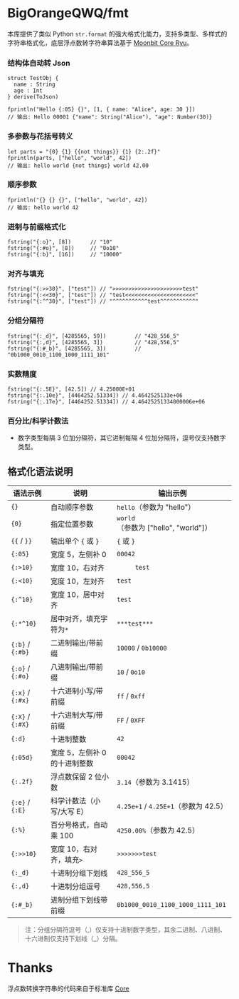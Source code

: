 # BigOrangeQWQ/fmt

本库提供了类似 Python `str.format` 的强大格式化能力，支持多类型、多样式的字符串格式化，底层浮点数转字符串算法基于 [Moonbit Core Ryu](https://github.com/moonbitlang/core/tree/main/double/internal/ryu)。

### 结构体自动转 Json

```moonbit
struct TestObj {
  name : String
  age : Int
} derive(ToJson)

fprintln("Hello {:05} {}", [1, { name: "Alice", age: 30 }])
// 输出: Hello 00001 {"name": String("Alice"), "age": Number(30)}
```

### 多参数与花括号转义

```moonbit
let parts = "{0} {1} {{not things}} {1} {2:.2f}"
fprintln(parts, ["hello", "world", 42])
// 输出: hello world {not things} world 42.00
```

### 顺序参数

```moonbit
fprintln("{} {} {}", ["hello", "world", 42])
// 输出: hello world 42
```

### 进制与前缀格式化

```moonbit
fstring("{:o}", [8])      // "10"
fstring("{:#o}", [8])     // "0o10"
fstring("{:b}", [16])     // "10000"
```

### 对齐与填充

```moonbit
fstring("{:>>30}", ["test"]) // ">>>>>>>>>>>>>>>>>>>>>>test"
fstring("{:<<30}", ["test"]) // "test<<<<<<<<<<<<<<<<<<<<<<"
fstring("{:^^30}", ["test"]) // "^^^^^^^^^^^test^^^^^^^^^^^"
```

### 分组分隔符

```moonbit
fstring("{:_d}", [4285565, 59])         // "428_556_5"
fstring("{:,d}", [4285565, 3])          // "428,556,5"
fstring("{:#_b}", [4285565, 3])         // "0b1000_0010_1100_1000_1111_101"
```

### 实数精度

```moonbit
fstring("{:.5E}", [42.5]) // 4.25000E+01
fstring("{:.10e}", [4464252.51334]) // 4.4642525133e+06
fstring("{:.17e}", [4464252.51334]) // 4.46425251334000006e+06

```

### 百分比/科学计数法

-   数字类型每隔 3 位加分隔符，其它进制每隔 4 位加分隔符，逗号仅支持数字类型。

## 格式化语法说明

| 语法示例         | 说明                          | 输出示例                             |
| ---------------- | ----------------------------- | ------------------------------------ |
| `{}`             | 自动顺序参数                  | `hello`（参数为 "hello"）            |
| `{0}`            | 指定位置参数                  | `world`（参数为 ["hello", "world"]） |
| `{{` / `}}`      | 输出单个 `{` 或 `}`           | `{` 或 `}`                           |
| `{:05}`          | 宽度 5，左侧补 0              | `00042`                              |
| `{:>10}`         | 宽度 10，右对齐               | `     test`                          |
| `{:<10}`         | 宽度 10，左对齐               | `test     `                          |
| `{:^10}`         | 宽度 10，居中对齐             | `test`                               |
| `{:*^10}`        | 居中对齐，填充字符为`*`       | `***test***`                         |
| `{:b}` / `{:#b}` | 二进制输出/带前缀             | `10000` / `0b10000`                  |
| `{:o}` / `{:#o}` | 八进制输出/带前缀             | `10` / `0o10`                        |
| `{:x}` / `{:#x}` | 十六进制小写/带前缀           | `ff` / `0xff`                        |
| `{:X}` / `{:#X}` | 十六进制大写/带前缀           | `FF` / `0XFF`                        |
| `{:d}`           | 十进制整数                    | `42`                                 |
| `{:05d}`         | 宽度 5，左侧补 0 的十进制整数 | `00042`                              |
| `{:.2f}`         | 浮点数保留 2 位小数           | `3.14`（参数为 3.1415）              |
| `{:e}` / `{:E}`  | 科学计数法（小写/大写 E）     | `4.25e+1` / `4.25E+1`（参数为 42.5） |
| `{:%}`           | 百分号格式，自动乘 100        | `4250.00%`（参数为 42.5）            |
| `{:>>10}`        | 宽度 10，右对齐，填充`>`      | `>>>>>>>test`                        |
| `{:_d}`          | 十进制分组下划线              | `428_556_5`                          |
| `{:,d}`          | 十进制分组逗号                | `428,556,5`                          |
| `{:#_b}`         | 进制分组下划线带前缀          | `0b1000_0010_1100_1000_1111_101`     |

> 注：分组分隔符逗号（,）仅支持十进制数字类型，其余二进制、八进制、十六进制仅支持下划线（\_）分隔。

# Thanks

浮点数转换字符串的代码来自于标准库 [Core](https://github.com/moonbitlang/core/tree/main/double/internal/ryu)
